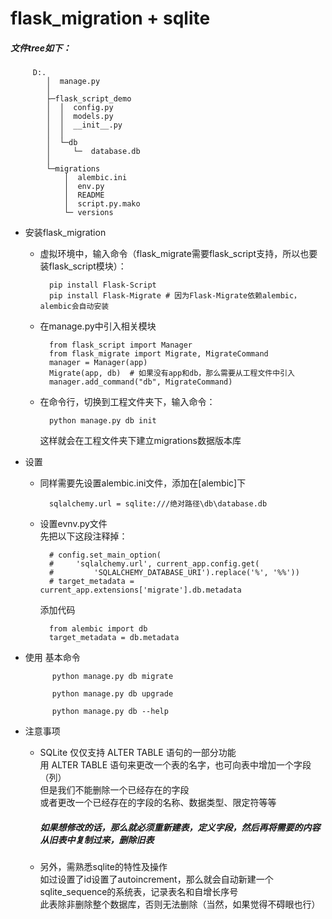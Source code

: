 # flask_migration + sqlite
##### 文件tree如下：  

         D:.
            │  manage.py
            │
            ├─flask_script_demo
            │  │  config.py
            │  │  models.py
            │  │  __init__.py
            │  │
            │  └─db
            │     └─  database.db
            │  
            └─migrations
                │  alembic.ini
                │  env.py
                │  README
                │  script.py.mako
                └─ versions


- 安装flask_migration  
    - 虚拟环境中，输入命令（flask_migrate需要flask_script支持，所以也要装flask_script模块）：

            pip install Flask-Script  
            pip install Flask-Migrate # 因为Flask-Migrate依赖alembic，alembic会自动安装

    - 在manage.py中引入相关模块
        
            from flask_script import Manager
            from flask_migrate import Migrate, MigrateCommand
            manager = Manager(app)  
            Migrate(app, db)  # 如果没有app和db，那么需要从工程文件中引入
            manager.add_command("db", MigrateCommand)

    - 在命令行，切换到工程文件夹下，输入命令：

            python manage.py db init

        这样就会在工程文件夹下建立migrations数据版本库

- 设置  
    + 同样需要先设置alembic.ini文件，添加在[alembic]下  

            sqlalchemy.url = sqlite:///绝对路径\db\database.db

    + 设置evnv.py文件  
        先把以下这段注释掉：

            # config.set_main_option(
            #     'sqlalchemy.url', current_app.config.get(
            #         'SQLALCHEMY_DATABASE_URI').replace('%', '%%'))
            # target_metadata = current_app.extensions['migrate'].db.metadata

        添加代码  

            from alembic import db
            target_metadata = db.metadata

- 使用
    基本命令  

            python manage.py db migrate

            python manage.py db upgrade

            python manage.py db --help

- 注意事项
    + SQLite 仅仅支持 ALTER TABLE 语句的一部分功能  
        用 ALTER TABLE 语句来更改一个表的名字，也可向表中增加一个字段（列）  
        但是我们不能删除一个已经存在的字段  
        或者更改一个已经存在的字段的名称、数据类型、限定符等等

        ##### 如果想修改的话，那么就必须重新建表，定义字段，然后再将需要的内容从旧表中复制过来，删除旧表

    + 另外，需熟悉sqlite的特性及操作    
        如过设置了id设置了autoincrement，那么就会自动新建一个sqlite_sequence的系统表，记录表名和自增长序号  
        此表除非删除整个数据库，否则无法删除（当然，如果觉得不碍眼也行）